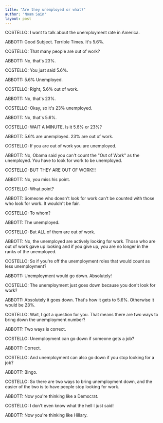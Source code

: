 ```yaml
---
title: "Are they unemployed or what?"
author: 'Noam Sain'
layout: post
---
```


COSTELLO: I want to talk about the unemployment rate in America.

ABBOTT: Good Subject. Terrible Times. It's 5.6%.

COSTELLO: That many people are out of work?

ABBOTT: No, that's 23%.

COSTELLO: You just said 5.6%.

ABBOTT: 5.6% Unemployed.

COSTELLO: Right, 5.6% out of work.

ABBOTT: No, that's 23%.

COSTELLO: Okay, so it's 23% unemployed.

ABBOTT: No, that's 5.6%.

COSTELLO: WAIT A MINUTE. Is it 5.6% or 23%?

ABBOTT: 5.6% are unemployed. 23% are out of work.

COSTELLO: If you are out of work you are unemployed.

ABBOTT: No, Obama said you can't count the "Out of Work" as the unemployed. You have to look for work to be unemployed.

COSTELLO: BUT THEY ARE OUT OF WORK!!!

ABBOTT: No, you miss his point.

COSTELLO: What point?

ABBOTT: Someone who doesn't look for work can't be counted with those who look for work. It wouldn't be fair.

COSTELLO: To whom?

ABBOTT: The unemployed.

COSTELLO: But ALL of them are out of work.

ABBOTT: No, the unemployed are actively looking for work. Those who are out of work gave up looking and if you give up, you are no longer in the ranks of the unemployed.

COSTELLO: So if you're off the unemployment roles that would count as less unemployment?

ABBOTT: Unemployment would go down. Absolutely!

COSTELLO: The unemployment just goes down because you don't look for work?

ABBOTT: Absolutely it goes down. That's how it gets to 5.6%. Otherwise it would be 23%.

COSTELLO: Wait, I got a question for you. That means there are two ways to bring down the unemployment number?

ABBOTT: Two ways is correct.

COSTELLO: Unemployment can go down if someone gets a job?

ABBOTT: Correct.

COSTELLO: And unemployment can also go down if you stop looking for a job?

ABBOTT: Bingo.

COSTELLO: So there are two ways to bring unemployment down, and the easier of the two is to have people stop looking for work.

ABBOTT: Now you're thinking like a Democrat.

COSTELLO: I don't even know what the hell I just said!

ABBOTT: Now you're thinking like Hillary.